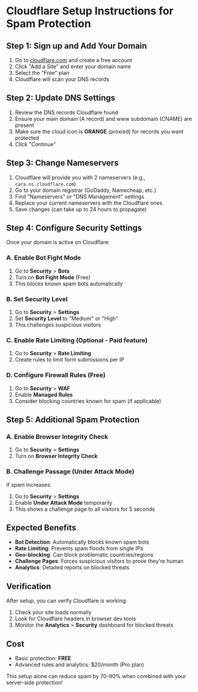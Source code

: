 # Cloudflare Setup Instructions for Spam Protection

## Step 1: Sign up and Add Your Domain

1. Go to [cloudflare.com](https://cloudflare.com) and create a free account
2. Click "Add a Site" and enter your domain name
3. Select the "Free" plan
4. Cloudflare will scan your DNS records

## Step 2: Update DNS Settings

1. Review the DNS records Cloudflare found
2. Ensure your main domain (A record) and www subdomain (CNAME) are present
3. Make sure the cloud icon is **ORANGE** (proxied) for records you want protected
4. Click "Continue"

## Step 3: Change Nameservers

1. Cloudflare will provide you with 2 nameservers (e.g., `cara.ns.cloudflare.com`)
2. Go to your domain registrar (GoDaddy, Namecheap, etc.)
3. Find "Nameservers" or "DNS Management" settings
4. Replace your current nameservers with the Cloudflare ones
5. Save changes (can take up to 24 hours to propagate)

## Step 4: Configure Security Settings

Once your domain is active on Cloudflare:

### A. Enable Bot Fight Mode
1. Go to **Security** > **Bots**
2. Turn on **Bot Fight Mode** (Free)
3. This blocks known spam bots automatically

### B. Set Security Level
1. Go to **Security** > **Settings**
2. Set **Security Level** to "Medium" or "High"
3. This challenges suspicious visitors

### C. Enable Rate Limiting (Optional - Paid feature)
1. Go to **Security** > **Rate Limiting**
2. Create rules to limit form submissions per IP

### D. Configure Firewall Rules (Free)
1. Go to **Security** > **WAF**
2. Enable **Managed Rules** 
3. Consider blocking countries known for spam (if applicable)

## Step 5: Additional Spam Protection

### A. Enable Browser Integrity Check
1. Go to **Security** > **Settings**
2. Turn on **Browser Integrity Check**

### B. Challenge Passage (Under Attack Mode)
If spam increases:
1. Go to **Security** > **Settings**
2. Enable **Under Attack Mode** temporarily
3. This shows a challenge page to all visitors for 5 seconds

## Expected Benefits

- **Bot Detection**: Automatically blocks known spam bots
- **Rate Limiting**: Prevents spam floods from single IPs
- **Geo-blocking**: Can block problematic countries/regions
- **Challenge Pages**: Forces suspicious visitors to prove they're human
- **Analytics**: Detailed reports on blocked threats

## Verification

After setup, you can verify Cloudflare is working:
1. Check your site loads normally
2. Look for Cloudflare headers in browser dev tools
3. Monitor the **Analytics** > **Security** dashboard for blocked threats

## Cost
- Basic protection: **FREE**
- Advanced rules and analytics: $20/month (Pro plan)

This setup alone can reduce spam by 70-90% when combined with your server-side protection!